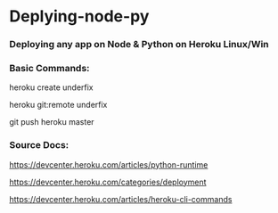 # Deplying-node-py
### Deploying any app on Node &amp; Python on Heroku Linux/Win


### Basic Commands:


heroku create underfix

heroku git:remote underfix

git push heroku master


### Source Docs:

https://devcenter.heroku.com/articles/python-runtime

https://devcenter.heroku.com/categories/deployment

https://devcenter.heroku.com/articles/heroku-cli-commands

